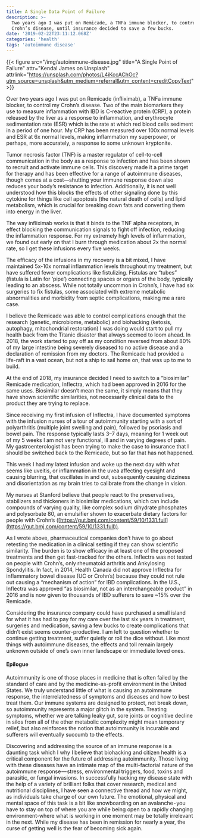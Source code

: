 ```yaml
---
title: A Single Data Point of Failure
description: >-
  Two years ago I was put on Remicade, a TNFa immune blocker, to control my
  Crohn’s disease, until insurance decided to save a few bucks.
date: '2019-02-22T23:11:12.068Z'
categories: 'health'
tags: 'autoimmune disease'
---
```


{{< figure src="/img/autoimmune-disease.jpg" title="A Single Point of Failure" attr="Kendal James on Unsplash" attrlink="https://unsplash.com/photos/L4iKccAChOc?utm_source=unsplash&utm_medium=referral&utm_content=creditCopyText" >}}

Over two years ago I was put on Remicade (infliximab), a TNFa immune blocker, to control my Crohn’s disease. Two of the main biomarkers they use to measure inflammation with IBD is C-reactive protein (CRP), a protein released by the liver as a response to inflammation, and erythrocyte sedimentation rate (ESR) which is the rate at which red blood cells sediment in a period of one hour. My CRP has been measured over 100x normal levels and ESR at 6x normal levels, making inflammation my superpower, or perhaps, more accurately, a response to some unknown kryptonite.

Tumor necrosis factor (TNF) is a master regulator of cell-to-cell communication in the body as a response to infection and has been shown to recruit and activate immune cells. This discovery made it a prime target for therapy and has been effective for a range of autoimmune diseases, though comes at a cost—shutting your immune response down also reduces your body’s resistance to infection. Additionally, it is not well understood how this blocks the effects of other signaling done by this cytokine for things like cell apoptosis (the natural death of cells) and lipid metabolism, which is crucial for breaking down fats and converting them into energy in the liver.

The way infliximab works is that it binds to the TNF alpha receptors, in effect blocking the communication signals to fight off infection, reducing the inflammation response. For my extremely high levels of inflammation, we found out early on that I burn through medication about 2x the normal rate, so I get these infusions every five weeks.

The efficacy of the infusions in my recovery is a bit mixed, I have maintained 5x-10x normal inflammation levels throughout my treatment, but have suffered fewer complications like fistulizing. Fistulas are “tubes” (fistula is Latin for ‘pipe’) connecting spaces or organs of the body, typically leading to an abscess. While not totally uncommon in Crohn’s, I have had six surgeries to fix fistulas, some associated with extreme metabolic abnormalities and morbidity from septic complications, making me a rare case.

I believe the Remicade was able to control complications enough that the research (genetic, microbiome, metabolic) and biohacking (ketosis, autophagy, mitochondrial restoration) I was doing would start to pull my health back from the Titanic disaster that always seemed to loom ahead. In 2018, the work started to pay off as my condition reversed from about 80% of my large intestine being severely diseased to no active disease and a declaration of remission from my doctors. The Remicade had provided a life-raft in a vast ocean, but not a ship to sail home on, that was up to me to build.

At the end of 2018, my insurance decided I need to switch to a “biosimilar” Remicade medication, Inflectra, which had been approved in 2016 for the same uses. Biosimilar doesn’t mean the same, it simply means that they have shown scientific similarities, not necessarily clinical data to the product they are trying to replace.

Since receiving my first infusion of Inflectra, I have documented symptoms with the infusion nurses of a tour of autoimmunity starting with a sort of polyarthritis (multiple joint swelling and pain), followed by psoriasis and bowel pain. The response typically lasts 3–7 days, meaning for 1 week out of my 5 weeks I am not very functional, ill and in varying degrees of pain. My gastroenterologist has been trying to make the case to insurance that I should be switched back to the Remicade, but so far that has not happened.

This week I had my latest infusion and woke up the next day with what seems like uveitis, or inflammation in the uvea affecting eyesight and causing blurring, that oscillates in and out, subsequently causing dizziness and disorientation as my brain tries to calibrate from the change in vision.

My nurses at Stanford believe that people react to the preservatives, stabilizers and thickeners in biosimilar medications, which can include compounds of varying quality, like complex sodium dihydrate phosphates and polysorbate 80, an emulsifier shown to exacerbate dietary factors for people with Crohn’s ([https://gut.bmj.com/content/59/10/1331.full](https://gut.bmj.com/content/59/10/1331.full)).

As I wrote above, pharmaceutical companies don’t have to go about retesting the medication in a clinical setting if they can show scientific similarity. The burden is to show efficacy in at least one of the proposed treatments and then get fast-tracked for the others. Inflectra was not tested on people with Crohn’s, only rheumatoid arthritis and Ankylosing Spondylitis. In fact, in 2014, Health Canada did not approve Inflectra for inflammatory bowel disease (UC or Crohn’s) because they could not rule out causing a “mechanism of action” for IBD complications. In the U.S., Inflectra was approved “as biosimilar, not as an interchangeable product” in 2016 and is now given to thousands of IBD sufferers to save ~15% over the Remicade.

Considering the insurance company could have purchased a small island for what it has had to pay for my care over the last six years in treatment, surgeries and medication, saving a few bucks to create complications that didn’t exist seems counter-productive. I am left to question whether to continue getting treatment, suffer quietly or roll the dice without. Like most things with autoimmune diseases, the effects and toll remain largely unknown outside of one’s own inner landscape or immediate loved ones.

#### Epilogue

Autoimmunity is one of those places in medicine that is often failed by the standard of care and by the medicine-as-profit environment in the United States. We truly understand little of what is causing an autoimmune response, the interrelatedness of symptoms and diseases and how to best treat them. Our immune systems are designed to protect, not break down, so autoimmunity represents a major glitch in the system. Treating symptoms, whether we are talking leaky gut, sore joints or cognitive decline in silos from all of the other metabolic complexity might mean temporary relief, but also reinforces the notion that autoimmunity is incurable and sufferers will eventually succumb to the effects.

Discovering and addressing the source of an immune response is a daunting task which I why I believe that biohacking and citizen health is a critical component for the future of addressing autoimmunity. Those living with these diseases have an intimate map of the multi-factorial nature of the autoimmune response — stress, environmental triggers, food, toxins and parasitic, or fungal invasions. In successfully hacking my disease state with the help of a variety of brilliant folks that cover research, medical and nutritional disciplines, I have seen a connective thread and how we might, as individuals take charge of our own future. The emotional, physical and mental space of this task is a bit like snowboarding on an avalanche - you have to stay on top of where you are while being open to a rapidly changing environment-where what is working in one moment may be totally irrelevant in the next. While my disease has been in remission for nearly a year, the curse of getting well is the fear of becoming sick again.